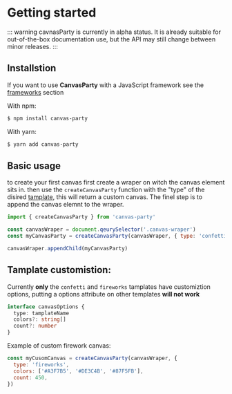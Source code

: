 # Getting started

::: warning
cavnasParty is currently in alpha status. It is already suitable
for out-of-the-box documentation use, but the API may still change between minor releases.
:::

## Installstion

If you want to use **CanvasParty** with a JavaScript framework see the [frameworks](/guide/using-react) section

With npm:

```Bash
$ npm install canvas-party
```

With yarn:

```Bash
$ yarn add canvas-party
```

## Basic usage

to create your first canvas first create a wraper on witch the canvas element sits in.
then use the `createCanvasParty` function with the "type" of the disired [tamplate](/tameplates), this will return a custom canvas.
The finel step is to append the canvas elemnt to the wraper.

```js
import { createCanvasParty } from 'canvas-party'

const canvasWraper = document.qeurySelector('.canvas-wraper')
const myCanvasParty = createCanvasParty(canvasWraper, { type: 'confetti' })

canvasWraper.appendChild(myCanvasParty)
```

## Tamplate customistion:

Currently **only** the `confetti` and `fireworks` tamplates have customiztion options, putting a options attribute on other
templates **will not work**

```ts
interface canvasOptions {
  type: tamplateName
  colors?: string[]
  count?: number
}
```

Example of custom firework canvas:

```js
const myCusomCanvas = createCanvasParty(canvasWraper, {
  type: 'fireworks',
  colors: ['#A3F7B5', '#DE3C4B', '#87F5FB'],
  count: 450,
})
```
